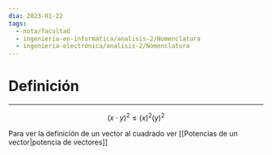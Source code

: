 ```yaml
---
dia: 2023-01-22
tags:
  - nota/facultad
  - ingeniería-en-informática/analisis-2/Nomenclatura
  - ingeniería-electrónica/analisis-2/Nomenclatura
---
```

# Definición
---
$$(x \cdot y)^2 \le (x)^2(y)^2$$

Para ver la definición de un vector al cuadrado ver [[Potencias de un vector|potencia de vectores]]